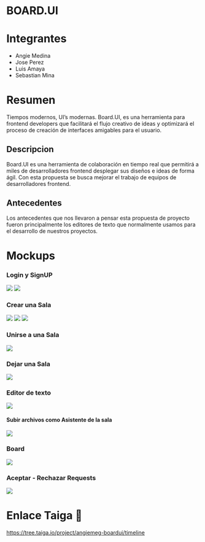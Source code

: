 # BOARD.UI
# Integrantes
 - Angie Medina
 - Jose Perez
 - Luis Amaya
 - Sebastian Mina 
# Resumen
Tiempos modernos, UI’s modernas. Board.UI, es una herramienta para frontend developers que facilitará el flujo creativo de ideas y optimizará el proceso de creación de interfaces amigables para el usuario. 

## Descripcion

Board.UI es una herramienta de colaboración en tiempo real que permitirá a miles de desarrolladores frontend desplegar sus diseños e ideas de forma ágil. Con esta propuesta se busca mejorar el trabajo de equipos de desarrolladores frontend.

## Antecedentes

Los antecedentes que nos llevaron a pensar esta propuesta de proyecto fueron principalmente los editores de texto que normalmente usamos para el desarrollo de nuestros proyectos.

# Mockups

### Login y SignUP
![](Img/LogIn.png)
![](Img/SignUp.png)

### Crear una Sala
![](Img/CrearSala.png)
![](Img/CrearSala,SubirArchivos.png)
![](Img/ConfiguracionSala.png)

### Unirse a una Sala
![](Img/UnirseSala.png)
### Dejar una Sala
![](Img/DejarSala.png)

### Editor de texto
![](Img/EditorTexto.png)
#### Subir archivos como Asistente de la sala
![](Img/Editor-SubirArchivo.png)
### Board
![](Img/Editor-Board.png)

### Aceptar - Rechazar Requests
![](Img/Aceptar-RechazarRequest.png)

# Enlace Taiga :link:
https://tree.taiga.io/project/angiemeg-boardui/timeline
